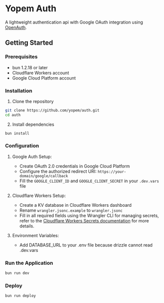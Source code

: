 # Yopem Auth

A lightweight authentication api with Google OAuth integration using
[OpenAuth](https://openauth.js.org).

## Getting Started

### Prerequisites

- bun 1.2.18 or later
- Cloudflare Workers account
- Google Cloud Platform account

### Installation

1. Clone the repository

```bash
git clone https://github.com/yopem/auth.git
cd auth
```

2. Install dependencies

```bash
bun install
```

### Configuration

1. Google Auth Setup:
   - Create OAuth 2.0 credentials in Google Cloud Platform
   - Configure the authorized redirect URI:
     `https://your-domain/google/callback`
   - Fill the `GOOGLE_CLIENT_ID` and `GOOGLE_CLIENT_SECRET` in your `.dev.vars`
     file

2. Cloudflare Workers Setup:
   - Create a KV database in Cloudflare Workers dashboard
   - Rename `wrangler.jsonc.example` to `wrangler.jsonc`
   - Fill in all required fields using the Wrangler CLI for managing secrets,
     refer to the
     [Cloudflare Workers Secrets documentation](https://developers.cloudflare.com/workers/configuration/secrets/#adding-secrets-to-your-project)
     for more details.

3. Environment Variables:
   - Add DATABASE_URL to your .env file because drizzle cannot read .dev.vars

### Run the Application

```bash
bun run dev
```

### Deploy

```bash
bun run deploy
```

